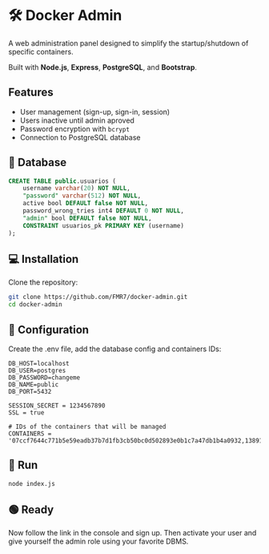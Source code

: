# 🛠️ Docker Admin

A web administration panel designed to simplify the startup/shutdown of specific containers.

Built with **Node.js**, **Express**, **PostgreSQL**, and **Bootstrap**.

## Features
- User management (sign-up, sign-in, session)
- Users inactive until admin aproved
- Password encryption with `bcrypt`
- Connection to PostgreSQL database

## 🐘 Database
```sql
CREATE TABLE public.usuarios (
	username varchar(20) NOT NULL,
	"password" varchar(512) NOT NULL,
	active bool DEFAULT false NOT NULL,
	password_wrong_tries int4 DEFAULT 0 NOT NULL,
	"admin" bool DEFAULT false NOT NULL,
	CONSTRAINT usuarios_pk PRIMARY KEY (username)
);
```

## 💻 Installation
Clone the repository:
```bash
git clone https://github.com/FMR7/docker-admin.git
cd docker-admin
```

## 🔧 Configuration
Create the .env file, add the database config and containers IDs:
```env
DB_HOST=localhost
DB_USER=postgres
DB_PASSWORD=changeme
DB_NAME=public
DB_PORT=5432

SESSION_SECRET = 1234567890
SSL = true

# IDs of the containers that will be managed
CONTAINERS = '07ccf7644c771b5e59eadb37b7d1fb3cb50bc0d502893e0b1c7a47db1b4a0932,13891f9cd5204912f44f64d684849640725dd4f3a8638434f9467c566b304f05'
```

## 🚀 Run
```bash
node index.js
```

## 🟢 Ready
Now follow the link in the console and sign up.
Then activate your user and give yourself the admin role using your favorite DBMS.



